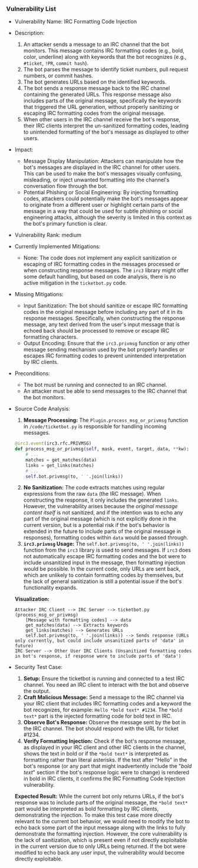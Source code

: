 ### Vulnerability List

- Vulnerability Name: IRC Formatting Code Injection
- Description:
    1. An attacker sends a message to an IRC channel that the bot monitors. This message contains IRC formatting codes (e.g., bold, color, underline) along with keywords that the bot recognizes (e.g., `#ticket`, `!PR`, `commit hash`).
    2. The bot parses the message to identify ticket numbers, pull request numbers, or commit hashes.
    3. The bot generates URLs based on the identified keywords.
    4. The bot sends a response message back to the IRC channel containing the generated URLs. This response message also includes parts of the original message, specifically the keywords that triggered the URL generation, without properly sanitizing or escaping IRC formatting codes from the original message.
    5. When other users in the IRC channel receive the bot's response, their IRC clients interpret the un-sanitized formatting codes, leading to unintended formatting of the bot's message as displayed to other users.
- Impact:
    - Message Display Manipulation: Attackers can manipulate how the bot's messages are displayed in the IRC channel for other users. This can be used to make the bot's messages visually confusing, misleading, or inject unwanted formatting into the channel's conversation flow through the bot.
    - Potential Phishing or Social Engineering: By injecting formatting codes, attackers could potentially make the bot's messages appear to originate from a different user or highlight certain parts of the message in a way that could be used for subtle phishing or social engineering attacks, although the severity is limited in this context as the bot's primary function is clear.
- Vulnerability Rank: medium
- Currently Implemented Mitigations:
    - None: The code does not implement any explicit sanitization or escaping of IRC formatting codes in the messages processed or when constructing response messages. The `irc3` library might offer some default handling, but based on code analysis, there is no active mitigation in the `ticketbot.py` code.
- Missing Mitigations:
    - Input Sanitization: The bot should sanitize or escape IRC formatting codes in the original message before including any part of it in its response messages. Specifically, when constructing the response message, any text derived from the user's input message that is echoed back should be processed to remove or escape IRC formatting characters.
    - Output Encoding: Ensure that the `irc3.privmsg` function or any other message sending mechanism used by the bot properly handles or escapes IRC formatting codes to prevent unintended interpretation by IRC clients.
- Preconditions:
    - The bot must be running and connected to an IRC channel.
    - An attacker must be able to send messages to the IRC channel that the bot monitors.
- Source Code Analysis:
    1. **Message Processing:** The `Plugin.process_msg_or_privmsg` function in `/code/ticketbot.py` is responsible for handling incoming messages.
    ```python
    @irc3.event(irc3.rfc.PRIVMSG)
    def process_msg_or_privmsg(self, mask, event, target, data, **kw):
        # ...
        matches = get_matches(data)
        links = get_links(matches)
        # ...
        self.bot.privmsg(to, ' '.join(links))
    ```
    2. **No Sanitization:** The code extracts matches using regular expressions from the raw `data` (the IRC message). When constructing the response, it only includes the generated `links`. However, the vulnerability arises because the *original message content itself* is not sanitized, and if the intention was to echo any part of the original message (which is not explicitly done in the current version, but is a potential risk if the bot's behavior is extended in the future to include parts of the original message in responses), formatting codes within `data` would be passed through.
    3. **`irc3.privmsg` Usage:** The `self.bot.privmsg(to, ' '.join(links))` function from the `irc3` library is used to send messages. If `irc3` does not automatically escape IRC formatting codes and the bot were to include unsanitized input in the message, then formatting injection would be possible. In the current code, only URLs are sent back, which are unlikely to contain formatting codes by themselves, but the lack of general sanitization is still a potential issue if the bot's functionality expands.

    **Visualization:**

    ```
    Attacker IRC Client --> IRC Server --> ticketbot.py (process_msg_or_privmsg)
        [Message with formatting codes] --> data
        get_matches(data) --> Extracts keywords
        get_links(matches) --> Generates URLs
        self.bot.privmsg(to, ' '.join(links)) --> Sends response (URLs only currently, but could include unsanitized parts of 'data' in future)
    IRC Server --> Other User IRC Clients (Unsanitized formatting codes in bot's response, if response were to include parts of 'data')
    ```

- Security Test Case:
    1. **Setup:** Ensure the ticketbot is running and connected to a test IRC channel. You need an IRC client to interact with the bot and observe the output.
    2. **Craft Malicious Message:** Send a message to the IRC channel via your IRC client that includes IRC formatting codes and a keyword the bot recognizes, for example: `Hello *bold text* #1234`. The `*bold text*` part is the injected formatting code for bold text in IRC.
    3. **Observe Bot's Response:** Observe the message sent by the bot in the IRC channel. The bot should respond with the URL for ticket #1234.
    4. **Verify Formatting Injection:** Check if the bot's response message, as displayed in your IRC client and other IRC clients in the channel, shows the text in bold or if the `*bold text*` is interpreted as formatting rather than literal asterisks. If the text after "Hello" in the bot's response (or any part that might inadvertently include the "*bold text*" section if the bot's response logic were to change) is rendered in bold in IRC clients, it confirms the IRC Formatting Code Injection vulnerability.

    **Expected Result:** While the current bot only returns URLs, if the bot's response was to include parts of the original message, the `*bold text*` part would be interpreted as bold formatting by IRC clients, demonstrating the injection. To make this test case more directly relevant to the current bot behavior, we would need to modify the bot to echo back some part of the input message along with the links to fully demonstrate the formatting injection. However, the core vulnerability is the lack of sanitization, which is present even if not directly exploitable in the current version due to only URLs being returned. If the bot were modified to echo back any user input, the vulnerability would become directly exploitable.